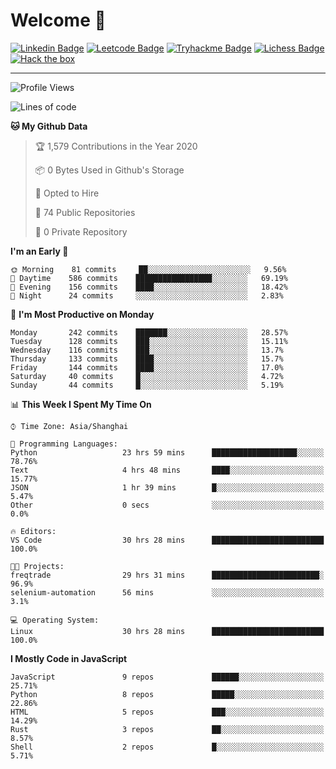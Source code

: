 # Welcome 👋

[![Linkedin Badge](https://img.shields.io/badge/-PedroTorres-blue?style=flat-square&logo=Linkedin&logoColor=white&link=https://www.linkedin.com/in/PedroTorres/)](https://www.linkedin.com/in/pedro-torres-cruz/)
[![Leetcode Badge](https://img.shields.io/badge/profile-leetcode-green)](https://leetcode.com/corfucinas/)
[![Tryhackme Badge](https://img.shields.io/badge/profile-tryhackme-blue)](https://tryhackme.com/p/Corfucinas/)
[![Lichess Badge](https://img.shields.io/badge/challenge_me-lichess-yellow)](https://lichess.org/@/Corfucinas)
[![Hack the box](https://img.shields.io/badge/hack_the_box-profile-red)](https://www.hackthebox.eu/profile/375826)

---

<!--START_SECTION:waka-->
![Profile Views](http://img.shields.io/badge/Profile%20Views-3-blue)

![Lines of code](https://img.shields.io/badge/From%20Hello%20World%20I%27ve%20Written-26.5%20million%20lines%20of%20code-blue)

**🐱 My Github Data** 

> 🏆 1,579 Contributions in the Year 2020
 > 
> 📦 0 Bytes Used in Github's Storage 
 > 
> 💼 Opted to Hire
 > 
> 📜 74 Public Repositories
 > 
> 🔑 0 Private Repository 
 > 
**I'm an Early 🐤** 

```text
🌞 Morning    81 commits     ██░░░░░░░░░░░░░░░░░░░░░░░   9.56% 
🌆 Daytime    586 commits    █████████████████░░░░░░░░   69.19% 
🌃 Evening    156 commits    ████░░░░░░░░░░░░░░░░░░░░░   18.42% 
🌙 Night      24 commits     ░░░░░░░░░░░░░░░░░░░░░░░░░   2.83%

```
📅 **I'm Most Productive on Monday** 

```text
Monday       242 commits    ███████░░░░░░░░░░░░░░░░░░   28.57% 
Tuesday      128 commits    ███░░░░░░░░░░░░░░░░░░░░░░   15.11% 
Wednesday    116 commits    ███░░░░░░░░░░░░░░░░░░░░░░   13.7% 
Thursday     133 commits    ████░░░░░░░░░░░░░░░░░░░░░   15.7% 
Friday       144 commits    ████░░░░░░░░░░░░░░░░░░░░░   17.0% 
Saturday     40 commits     █░░░░░░░░░░░░░░░░░░░░░░░░   4.72% 
Sunday       44 commits     █░░░░░░░░░░░░░░░░░░░░░░░░   5.19%

```


📊 **This Week I Spent My Time On** 

```text
⌚︎ Time Zone: Asia/Shanghai

💬 Programming Languages: 
Python                   23 hrs 59 mins      ███████████████████░░░░░░   78.76% 
Text                     4 hrs 48 mins       ████░░░░░░░░░░░░░░░░░░░░░   15.77% 
JSON                     1 hr 39 mins        █░░░░░░░░░░░░░░░░░░░░░░░░   5.47% 
Other                    0 secs              ░░░░░░░░░░░░░░░░░░░░░░░░░   0.0%

🔥 Editors: 
VS Code                  30 hrs 28 mins      █████████████████████████   100.0%

🐱‍💻 Projects: 
freqtrade                29 hrs 31 mins      ████████████████████████░   96.9% 
selenium-automation      56 mins             ░░░░░░░░░░░░░░░░░░░░░░░░░   3.1%

💻 Operating System: 
Linux                    30 hrs 28 mins      █████████████████████████   100.0%

```

**I Mostly Code in JavaScript** 

```text
JavaScript               9 repos             ██████░░░░░░░░░░░░░░░░░░░   25.71% 
Python                   8 repos             █████░░░░░░░░░░░░░░░░░░░░   22.86% 
HTML                     5 repos             ███░░░░░░░░░░░░░░░░░░░░░░   14.29% 
Rust                     3 repos             ██░░░░░░░░░░░░░░░░░░░░░░░   8.57% 
Shell                    2 repos             █░░░░░░░░░░░░░░░░░░░░░░░░   5.71%

```



<!--END_SECTION:waka-->
